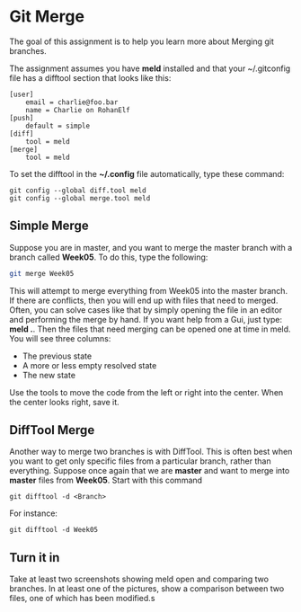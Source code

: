 # Git Merge

The goal of this assignment is to help you learn more about Merging git branches.

The assignment assumes you have **meld** installed and that your ~/.gitconfig file has a difftool section that looks like this:

```
[user]
	email = charlie@foo.bar
	name = Charlie on RohanElf
[push]
	default = simple
[diff]
	tool = meld
[merge]
	tool = meld
```

To set the difftool in the **~/.config** file automatically, type these command:

```
git config --global diff.tool meld
git config --global merge.tool meld
```

## Simple Merge

Suppose you are in master, and you want to merge the master branch with a branch called **Week05**. To do this, type the following:

```bash
git merge Week05
```

This will attempt to merge everything from Week05 into the master branch. If there are conflicts, then you will end up with files that need to merged. Often, you can solve cases like that by simply opening the file in an editor and performing the merge by hand. If you want help from a Gui, just type: **meld .**. Then the files that need merging can be opened one at time in meld. You will see three columns:

- The previous state
- A more or less empty resolved state
- The new state

Use the tools to move the code from the left or right into the center. When the center looks right, save it.

## DiffTool Merge

Another way to merge two branches is with DiffTool. This is often best when you want to get only specific files from a particular branch, rather than everything. Suppose once again that we are **master** and want to merge into **master** files from **Week05**. Start with this command

```
git difftool -d <Branch>
```

For instance:

```
git difftool -d Week05
```

## Turn it in

Take at least two screenshots showing meld open and comparing two branches. In at least one of the pictures, show a comparison between two files, one of which has been modified.s
